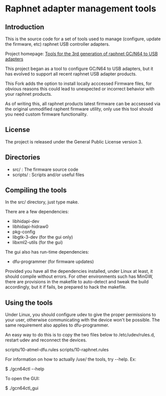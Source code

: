 # Raphnet adapter management tools

## Introduction

This is the source code for a set of tools used to manage (configure, update the firmware, etc) raphnet USB controller adapters.

Project homepage: [Tools for the 3rd generation of raphnet GC/N64 to USB adapters](http://www.raphnet.net/programmation/gcn64tools/index_en.php)

This project began as a tool to configure GC/N64 to USB adapters, but it has evolved to support all recent raphnet USB adapter products.

This Fork adds the option to install locally acccessed Firmware files, for obvious reasons this could lead to unexpected or incorrect behavior with your raphnet products.

As of writing this, all raphnet products latest firmware can be accsessed via the original unmodified raphent firmware utility, only use this tool should you need custom firmware functionality.

## License

The project is released under the General Public License version 3.

## Directories

 * src/ : The firmware source code
 * scripts/ : Scripts and/or useful files

## Compiling the tools

In the src/ directory, just type make.

There are a few dependencies:
 - libhidapi-dev
 - libhidapi-hidraw0
 - pkg-config
 - libgtk-3-dev (for the gui only)
 - libxml2-utils (for the gui)

The gui also has run-time dependencies:
 - dfu-programmer (for firmware updates)

Provided you have all the dependencies installed, under Linux at least, it should
compile without errors. For other environments such has MinGW, there are provisions
in the makefile to auto-detect and tweak the build accordingly, but it if fails, be
prepared to hack the makefile.

## Using the tools

Under Linux, you should configure udev to give the proper permissions to your user,
otherwise communicating with the device won't be possible. The same requirement
also applies to dfu-programmer.

An easy way to do this is to copy the two files below to /etc/udev/rules.d, restart
udev and reconnect the devices.

scripts/10-atmel-dfu.rules
scripts/10-raphnet.rules

For information on how to actually /use/ the tools, try --help. Ex:

$ ./gcn64ctl --help

To open the GUI:

$ ./gcn64ctl_gui
